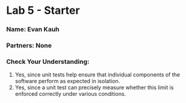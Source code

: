 # Lab 5 - Starter


### Name: Evan Kauh
### Partners: None



### Check Your Understanding: 
1. Yes, since unit tests help ensure that individual components of the software perform as expected in isolation.
2. Yes, since a unit test can precisely measure whether this limit is enforced correctly under various conditions.